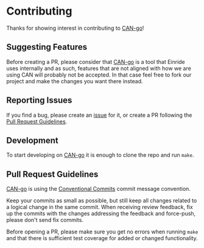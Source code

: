 # Contributing

Thanks for showing interest in contributing to [CAN-go]!

## Suggesting Features

Before creating a PR, please consider that [CAN-go] is a tool that Einride uses
internally and as such, features that are not aligned with how we are using CAN
will probably not be accepted. In that case feel free to fork our project and
make the changes you want there instead.

## Reporting Issues

If you find a bug, please create an
[issue](https://github.com/einride/can-go/issues) for it, or create a PR
following the [Pull Request Guidelines](#pull-request-guidelines).

## Development

To start developing on [CAN-go] it is enough to clone the repo and run `make`.

## Pull Request Guidelines

[CAN-go] is using the
[Conventional Commits](https://www.conventionalcommits.org/) commit message
convention.

Keep your commits as small as possible, but still keep all changes related to a
logical change in the same commit. When receiving review feedback, fix up the
commits with the changes addressing the feedback and force-push, please don't
send fix commits.

Before opening a PR, please make sure you get no errors when running `make` and
that there is sufficient test coverage for added or changed functionality.

[can-go]: https://go.einride.tech/can
